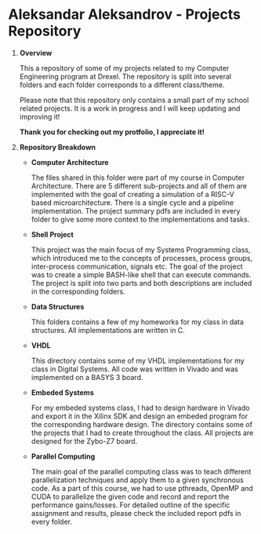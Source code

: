 # Aleksandar Aleksandrov - Projects Repository 

1. **Overview**

    This a repository of some of my projects related to my Computer Engineering program at Drexel. The repository is split into several folders and each folder corresponds to a different class/theme. 

    Please note that this repository only contains a small part of my school related projects. It is a work in progress and I will keep updating and improving it!

    **Thank you for checking out my protfolio, I appreciate it!**


2. **Repository Breakdown**

    * **Computer Architecture**

        The files shared in this folder were part of my course in Computer Architecture. There are 5 different sub-projects and all of them are implemented with the goal of creating a simulation of a RISC-V based microarchitecture. There is a single cycle and a pipeline implementation. The project summary pdfs are included in every folder to give some more context to the implementations and tasks. 

    * **Shell Project**

        This project was the main focus of my Systems Programming class, which introduced me to the concepts of processes, process groups, inter-process communication, signals etc. The goal of the project was to create a simple BASH-like shell that can execute commands. The project is split into two parts and both descriptions are included in the corresponding folders.

    * **Data Structures**

        This folders contains a few of my homeworks for my class in data structures. All implementations are written in C.

    * **VHDL**

        This directory contains some of my VHDL implementations for my class in Digital Systems. All code was written in Vivado and was implemented on a BASYS 3 board.

    * **Embeded Systems**

        For my embeded systems class, I had to design hardware in Vivado and export it in the Xilinx SDK and design an embeded program for the corresponding hardware design. The directory contains some of the projects that I had to create throughout the class. All projects are designed for the Zybo-Z7 board.

    * **Parallel Computing**

        The main goal of the parallel computing class was to teach different parallelization techniques and apply them to a given synchronous code. As a part of this course, we had to use pthreads, OpenMP and CUDA to parallelize the given code and record and report the performance gains/losses. For detailed outline of the specific assignment and results, please check the included report pdfs in every folder.

